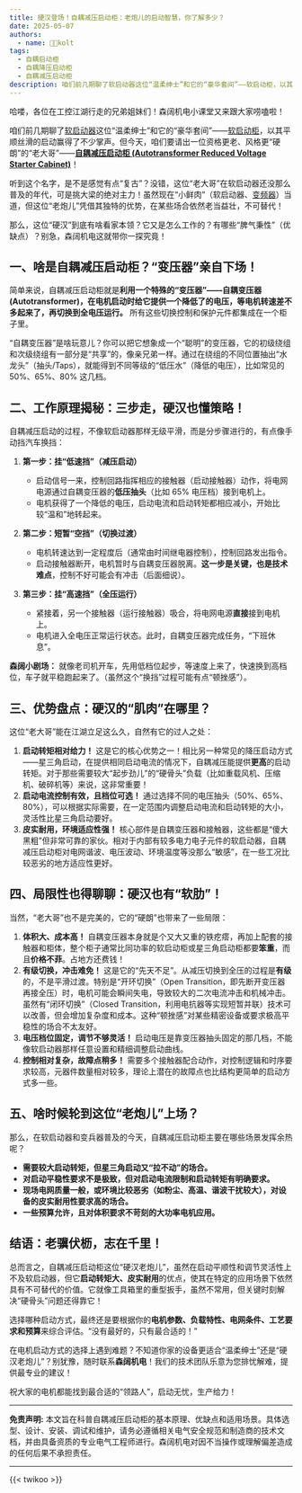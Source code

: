 ```yaml
---
title: 硬汉登场！自耦减压启动柜：老炮儿的启动智慧，你了解多少？
date: 2025-05-07
authors:
  - name: 🧑‍💼kolt
tags:
  - 自耦启动柜
  - 自耦降压启动柜
  - 自耦减压启动柜
description: 咱们前几期聊了软启动器这位“温柔绅士”和它的“豪华套间”——软启动柜，以其平顺丝滑的启动赢得了不少掌声。但今天，咱们要请出一位资格更老、风格更“硬朗”的“老大哥”——**自耦减压启动柜 (Autotransformer Reduced Voltage Starter Cabinet)**！
---
```






哈喽，各位在工控江湖行走的兄弟姐妹们！森阔机电小课堂又来跟大家唠嗑啦！

咱们前几期聊了[软启动器](https://www.lyskjd.com/products/online-soft-starter/ "在线软启动器")这位“温柔绅士”和它的“豪华套间”——[软启动柜](https://www.lyskjd.com/products/online-soft-start-cabinet/ "在线软启动柜")，以其平顺丝滑的启动赢得了不少掌声。但今天，咱们要请出一位资格更老、风格更“硬朗”的“老大哥”——[**自耦减压启动柜 (Autotransformer Reduced Voltage Starter Cabinet)**](https://www.lyskjd.com/products/autotransformer-reduced-voltage-starting-cabinet/ "自耦降压启动柜")！

听到这个名字，是不是感觉有点“复古”？没错，这位“老大哥”在软启动器还没那么普及的年代，可是挑大梁的绝对主力！虽然现在“小鲜肉”（软启动器、[变频器](https://www.lyskjd.com/products/vfd/ "矢量变频器")）当道，但这位“老炮儿”凭借其独特的优势，在某些场合依然老当益壮，不可替代！

那么，这位“硬汉”到底有啥看家本领？它又是怎么工作的？有哪些“脾气秉性”（优缺点）？别急，森阔机电这就带你一探究竟！

## 一、啥是自耦减压启动柜？“变压器”亲自下场！

简单来说，自耦减压启动柜就是**利用一个特殊的“变压器”——自耦变压器 (Autotransformer)，在电机启动时给它提供一个降低了的电压，等电机转速差不多起来了，再切换到全电压运行。** 所有这些切换控制和保护元件都集成在一个柜子里。

“自耦变压器”是啥玩意儿？你可以把它想象成一个“聪明”的变压器，它的初级绕组和次级绕组有一部分是“共享”的，像亲兄弟一样。通过在绕组的不同位置抽出“水龙头”（抽头/Taps），就能得到不同等级的“低压水”（降低的电压），比如常见的 50%、65%、80% 这几档。

## 二、工作原理揭秘：三步走，硬汉也懂策略！

自耦减压启动的过程，不像软启动器那样无级平滑，而是分步骤进行的，有点像手动挡汽车换挡：

1.  **第一步：挂“低速挡”（减压启动）**
    *   启动信号一来，控制回路指挥相应的接触器（启动接触器）动作，将电网电源通过自耦变压器的**低压抽头**（比如 65% 电压档）接到电机上。
    *   电机获得了一个降低的电压，启动电流和启动转矩都相应减小，开始比较“温和”地转起来。

2.  **第二步：短暂“空挡”（切换过渡）**
    *   电机转速达到一定程度后（通常由时间继电器控制），控制回路发出指令。
    *   启动接触器断开，电机暂时与自耦变压器脱离。**这一步是关键，也是技术难点**，控制不好可能会有冲击（后面细说）。

3.  **第三步：挂“高速挡”（全压运行）**
    *   紧接着，另一个接触器（运行接触器）吸合，将电网电源**直接**接到电机上。
    *   电机进入全电压正常运行状态。此时，自耦变压器完成任务，“下班休息”。

**森阔小剧场：** 就像老司机开车，先用低档位起步，等速度上来了，快速换到高档位，车子就平稳跑起来了。（虽然这个“换挡”过程可能有点“顿挫感”）。

## 三、优势盘点：硬汉的“肌肉”在哪里？

这位“老大哥”能在江湖立足这么久，自然有它的过人之处：

1.  **启动转矩相对给力！** 这是它的核心优势之一！相比另一种常见的降压启动方式——星三角启动，在提供相同启动电流的情况下，自耦减压能提供**更高**的启动转矩。对于那些需要较大“起步劲儿”的“硬骨头”负载（比如重载风机、压缩机、破碎机等）来说，这非常重要！
2.  **启动电流控制有效，且档位可选！** 通过选择不同的电压抽头（50%、65%、80%），可以根据实际需要，在一定范围内调整启动电流和启动转矩的大小，灵活性比星三角启动要好。
3.  **皮实耐用，环境适应性强！** 核心部件是自耦变压器和接触器，这些都是“傻大黑粗”但非常可靠的家伙。相对于内部有较多电力电子元件的软启动器，自耦减压启动柜对电网谐波、电压波动、环境温度等没那么“敏感”，在一些工况比较恶劣的地方适应性更好。

## 四、局限性也得聊聊：硬汉也有“软肋”！

当然，“老大哥”也不是完美的，它的“硬朗”也带来了一些局限：

1.  **体积大、成本高！** 自耦变压器本身就是个又大又重的铁疙瘩，再加上配套的接触器和柜体，整个柜子通常比同功率的软启动柜或星三角启动柜都要**笨重**，而且**价格不菲**。占地方还费钱！
2.  **有级切换，冲击难免！** 这是它的“先天不足”。从减压切换到全压的过程是**有级**的，不是平滑过渡。特别是“开环切换”（Open Transition，即先断开变压器再接全压）时，电机可能会瞬间失电，导致较大的二次电流冲击和机械冲击。虽然有“闭环切换”（Closed Transition，利用电抗器等实现短暂并联）技术可以改善，但会增加复杂度和成本。这种“顿挫感”对某些精密设备或要求极高平稳性的场合不太友好。
3.  **电压档位固定，调节不够灵活！** 启动电压是靠变压器抽头固定的那几档，不能像软启动器那样任意设置和精细调整启动曲线。
4.  **控制相对复杂，故障点稍多！** 需要多个接触器配合动作，对控制逻辑和时序要求较高，元器件数量相对较多，理论上潜在的故障点也比结构更简单的启动方式多一些。

## 五、啥时候轮到这位“老炮儿”上场？

那么，在软启动器和变兵器普及的今天，自耦减压启动柜主要在哪些场景发挥余热呢？

*   **需要较大启动转矩，但星三角启动又“拉不动”的场合。**
*   **对启动平稳性要求不是极致，但对启动电流限制和启动转矩有明确要求。**
*   **现场电网质量一般，或环境比较恶劣（如粉尘、高温、谐波干扰较大），对设备的皮实耐用性要求高的场合。**
*   **一些预算允许，且对体积要求不苛刻的大功率电机应用。**

## 结语：老骥伏枥，志在千里！

总而言之，自耦减压启动柜这位“硬汉老炮儿”，虽然在启动平顺性和调节灵活性上不及软启动器，但它**启动转矩大、皮实耐用**的优点，使其在特定的应用场景下依然具有不可替代的价值。它就像工具箱里的重型扳手，虽然不常用，但关键时刻解决“硬骨头”问题还得靠它！

选择哪种启动方式，最终还是要根据你的**电机参数、负载特性、电网条件、工艺要求和预算**来综合评估。“没有最好的，只有最合适的！”

在电机启动方式的选择上遇到难题？不知道你家的设备更适合“温柔绅士”还是“硬汉老炮儿”？别犹豫，随时联系**森阔机电**！我们的技术团队乐意为您排忧解难，提供最专业的建议！

祝大家的电机都能找到最合适的“领路人”，启动无忧，生产给力！

---

**免责声明:** 本文旨在科普自耦减压启动柜的基本原理、优缺点和适用场景。具体选型、设计、安装、调试和维护，请务必遵循相关电气安全规范和制造商的技术文档，并由具备资质的专业电气工程师进行。森阔机电对因不当操作或理解偏差造成的任何后果不承担责任。




---

{{< twikoo >}}  

